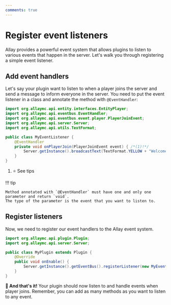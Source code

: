 ```yaml
---
comments: true
---
```


# Register event listeners

Allay provides a powerful event system that allows plugins to listen to various events that happen in the
server. Let's walk you through registering a simple event listener.

## Add event handlers

Let's say your plugin want to listen to when a player joins the server and send a message to inform everyone in the server.
You need to put the event listener in a class and annotate the method with `@EventHandler`:

```java linenums="1"
import org.allaymc.api.entity.interfaces.EntityPlayer;
import org.allaymc.api.eventbus.EventHandler;
import org.allaymc.api.eventbus.event.player.PlayerJoinEvent;
import org.allaymc.api.server.Server;
import org.allaymc.api.utils.TextFormat;

public class MyEventListener {
    @EventHandler
    private void onPlayerJoin(PlayerJoinEvent event) { /*(1)!*/
        Server.getInstance().broadcastText(TextFormat.YELLOW + "Welcome " + event.getPlayer().getDisplayName() + " to the server!");
    }
}
```

1. :star: See tips

!!! tip

    Method annotated with `@EventHandler` must have one and only one parameter and return `void`.
    The type of the parameter is the event that you want to listen to.

## Register listeners

Now, we need to register our event handlers to the Allay event system.

```java linenums="1" hl_lines="7"
import org.allaymc.api.plugin.Plugin;
import org.allaymc.api.server.Server;

public class MyPlugin extends Plugin {
    @Override
    public void onEnable() {
        Server.getInstance().getEventBus().registerListener(new MyEventListener());
    }
}
```

**:partying_face: And that's it!** Your plugin should now listen to and handle events when player joins.
Remember, you can add as many methods as you want to listen to any event.